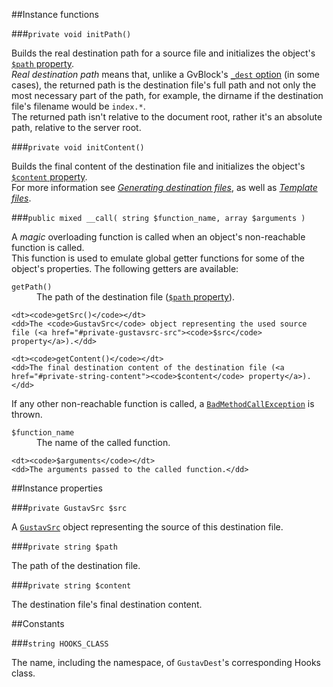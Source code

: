 ##Instance functions

###`private void initPath()`

Builds the real destination path for a source file and initializes the object's [`$path` property](#private-string-path).  
*Real destination path* means that, unlike a GvBlock's [`_dest` option](Gustav-core-options#_dest) (in some cases), the returned path is the destination file's full path and not only the most necessary part of the path, for example, the dirname if the destination file's filename would be `index.*`.  
The returned path isn't relative to the document root, rather it's an absolute path, relative to the server root.

###`private void initContent()`

Builds the final content of the destination file and initializes the object's [`$content` property](#private-string-content).  
For more information see [*Generating destination files*](Generating-destination-files), as well as [*Template files*](Template-files).

###`public mixed __call( string $function_name, array $arguments )`

A *magic* overloading function is called when an object's non-reachable function is called.  
This function is used to emulate global getter functions for some of the object's properties. The following getters are available:

<dl>
    <dt><code>getPath()</code></dt>
    <dd>The path of the destination file (<a href="#private-string-path"><code>$path</code> property</a>).</dd>
    
    <dt><code>getSrc()</code></dt>
    <dd>The <code>GustavSrc</code> object representing the used source file (<a href="#private-gustavsrc-src"><code>$src</code> property</a>).</dd>
    
    <dt><code>getContent()</code></dt>
    <dd>The final destination content of the destination file (<a href="#private-string-content"><code>$content</code> property</a>).</dd>
</dl>

If any other non-reachable function is called, a [`BadMethodCallException`](http://php.net/manual/en/class.badmethodcallexception.php) is thrown.

<dl>
    <dt><code>$function_name</code></dt>
    <dd>The name of the called function.</dd>
    
    <dt><code>$arguments</code></dt>
    <dd>The arguments passed to the called function.</dd>
</dl>



##Instance properties

###`private GustavSrc $src`

A [`GustavSrc`](Dev-API%3a-GustavSrc) object representing the source of this destination file.

###`private string $path`

The path of the destination file.

###`private string $content`

The destination file's final destination content.



##Constants

###`string HOOKS_CLASS`

The name, including the namespace, of `GustavDest`'s corresponding Hooks class.
